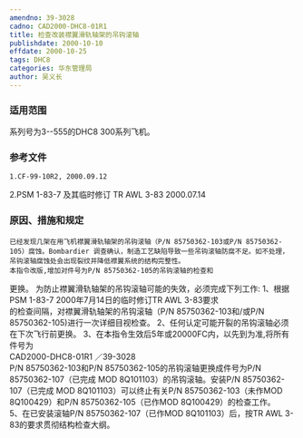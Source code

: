 ```yaml
---
amendno: 39-3028  
cadno: CAD2000-DHC8-01R1  
title: 检查改装襟翼滑轨轴架的吊钩滚轴  
publishdate: 2000-10-10  
effdate: 2000-10-25  
tags: DHC8  
categories: 华东管理局  
author: 吴义长  
---
```

  
### 适用范围  
系列号为3--555的DHC8 300系列飞机。  
  
<!--more-->  
### 参考文件  
    1.CF-99-10R2, 2000.09.12  
2.PSM 1-83-7 及其临时修订 TR AWL 3-83 2000.07.14  
  
### 原因、措施和规定  
    已经发现几架在用飞机襟翼滑轨轴架的吊钩滚轴（P/N 85750362-103或P/N 85750362-105）腐蚀。Bombardier 调查确认，制造工艺缺陷导致一些吊钩滚轴防腐不足。如不处理，吊钩滚轴腐蚀处会出现裂纹并降低襟翼系统的结构完整性。  
    本指令改版,增加对件号为P/N 85750362-105的吊钩滚轴的检查和  
更换。     为防止襟翼滑轨轴架的吊钩滚轴可能的失效，必须完成下列工作:     1、根据PSM 1-83-7 2000年7月14日的临时修订TR AWL 3-83要求  
的检查间隔，对襟翼滑轨轴架的吊钩滚轴（P/N 85750362-103和/或P/N  
85750362-105)进行一次详细目视检查。     2、任何认定可能开裂的吊钩滚轴必须在下次飞行前更换。     3、在本指令生效后5年或20000FC内，以先到为准,将所有件号为  
 CAD2000-DHC8-01R1 ／39-3028  
P/N 85750362-103和P/N 85750362-105的吊钩滚轴更换成件号为P/N 85750362-107（已完成 MOD 8Q101103）的吊钩滚轴。安装P/N 85750362-107（已完成 MOD 8Q101103）可以终止有关P/N 85750362-103（未作MOD 8Q100429）和P/N 85750362-105（已作MOD 8Q100429）的检查工作。  
    5、在已安装滚轴P/N 85750362-107（已作MOD 8Q101103）后，按TR AWL 3-83的要求贯彻结构检查大纲。  
